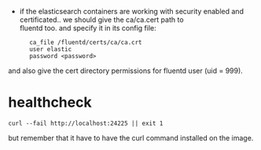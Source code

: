* if the elasticsearch containers are working with security enabled and certificated.. we should give the ca/ca.cert path to  
fluentd too. and specify it in its config file:  
```
      ca_file /fluentd/certs/ca/ca.crt
      user elastic
      password <password>
```
and also give the cert directory permissions for fluentd user (uid = 999).  

# healthcheck
```
curl --fail http://localhost:24225 || exit 1
```
but remember that it have to have the curl command installed on the image.  
